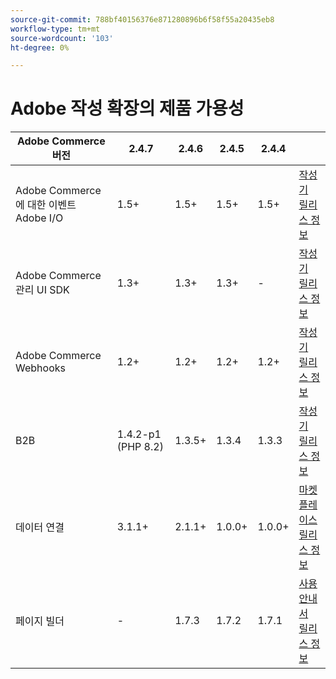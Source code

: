 ```yaml
---
source-git-commit: 788bf40156376e871280896b6f58f55a20435eb8
workflow-type: tm+mt
source-wordcount: '103'
ht-degree: 0%

---
```

# Adobe 작성 확장의 제품 가용성


<table style="table-layout:auto">
  <thead>
    <tr>
      <th>Adobe Commerce 버전</th>
      <th>2.4.7</th>
      <th>2.4.6</th>
      <th>2.4.5</th>
      <th>2.4.4</th>
      <th></th>
    </tr>
  </thead>
  <tbody>
      <tr>
          <td>Adobe Commerce에 대한 이벤트 Adobe I/O</td>
          <td>1.5+</td>
          <td>1.5+</td>
          <td>1.5+</td>
          <td>1.5+</td>
          <td>
              <a href="https://developer.adobe.com/commerce/extensibility/events/installation/">작성기</a><br/>
              <a href="https://developer.adobe.com/commerce/extensibility/events/release-notes/">릴리스 정보</a><br/>
          </td>
      </tr>
      <tr>
          <td>Adobe Commerce 관리 UI SDK</td>
          <td>1.3+</td>
          <td>1.3+</td>
          <td>1.3+</td>
          <td>-</td>
          <td>
              <a href="https://developer.adobe.com/commerce/extensibility/admin-ui-sdk/installation/">작성기</a><br/>
              <a href="https://developer.adobe.com/commerce/extensibility/admin-ui-sdk/release-notes/">릴리스 정보</a><br/>
          </td>
      </tr>
      <tr>
          <td>Adobe Commerce Webhooks</td>
          <td>1.2+</td>
          <td>1.2+</td>
          <td>1.2+</td>
          <td>1.2+</td>
          <td>
              <a href="https://developer.adobe.com/commerce/extensibility/webhooks/installation/">작성기</a><br/>
              <a href="https://developer.adobe.com/commerce/extensibility/webhooks/release-notes/">릴리스 정보</a><br/>
          </td>
      </tr>
      <tr>
          <td>B2B</td>
          <td>1.4.2-p1 (PHP 8.2)</td>
          <td>1.3.5+</td>
          <td>1.3.4</td>
          <td>1.3.3</td>
          <td>
              <a href="https://experienceleague.adobe.com/docs/commerce-admin/b2b/install.html">작성기</a><br/>
              <a href="https://experienceleague.adobe.com/docs/commerce-admin/b2b/release-notes.html">릴리스 정보</a><br/>
          </td>
      </tr>
      <tr>
          <td>데이터 연결</td>
          <td>3.1.1+</td>
          <td>2.1.1+</td>
          <td>1.0.0+</td>
          <td>1.0.0+</td>
          <td>
              <a href="https://commercemarketplace.adobe.com/magento-experience-platform-connector.html">마켓플레이스</a><br/>
              <a href="https://experienceleague.adobe.com/docs/commerce-merchant-services/data-connection/release-notes.html">릴리스 정보</a><br/>
          </td>
      </tr>
      <tr>
          <td>페이지 빌더</td>
          <td>-</td>
          <td>1.7.3</td>
          <td>1.7.2</td>
          <td>1.7.1</td>
          <td>
              <a href="https://experienceleague.adobe.com/docs/commerce-admin/page-builder/guide-overview.html">사용 안내서</a><br/>
              <a href="https://experienceleague.adobe.com/docs/commerce-admin/page-builder/release-notes.html">릴리스 정보</a><br/>
          </td>
      </tr>
  </tbody>
</table>
